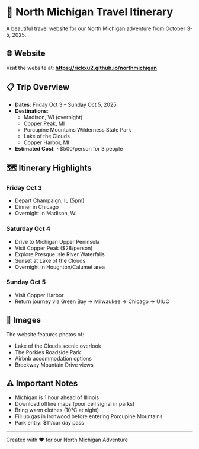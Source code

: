 # 🍂 North Michigan Travel Itinerary

A beautiful travel website for our North Michigan adventure from October 3-5, 2025.

## 🌐 Website

Visit the website at: **https://rickxu2.github.io/northmichigan**

## 📋 Trip Overview

- **Dates**: Friday Oct 3 – Sunday Oct 5, 2025
- **Destinations**: 
  - Madison, WI (overnight)
  - Copper Peak, MI
  - Porcupine Mountains Wilderness State Park
  - Lake of the Clouds
  - Copper Harbor, MI
- **Estimated Cost**: ~$500/person for 3 people

## 🗺️ Itinerary Highlights

### Friday Oct 3
- Depart Champaign, IL (5pm)
- Dinner in Chicago
- Overnight in Madison, WI

### Saturday Oct 4
- Drive to Michigan Upper Peninsula
- Visit Copper Peak ($28/person)
- Explore Presque Isle River Waterfalls
- Sunset at Lake of the Clouds
- Overnight in Houghton/Calumet area

### Sunday Oct 5
- Visit Copper Harbor
- Return journey via Green Bay → Milwaukee → Chicago → UIUC

## 📸 Images

The website features photos of:
- Lake of the Clouds scenic overlook
- The Porkies Roadside Park
- Airbnb accommodation options
- Brockway Mountain Drive views

## ⚠️ Important Notes

- Michigan is 1 hour ahead of Illinois
- Download offline maps (poor cell signal in parks)
- Bring warm clothes (10°C at night)
- Fill up gas in Ironwood before entering Porcupine Mountains
- Park entry: $11/car day pass

---

Created with ❤️ for our North Michigan Adventure